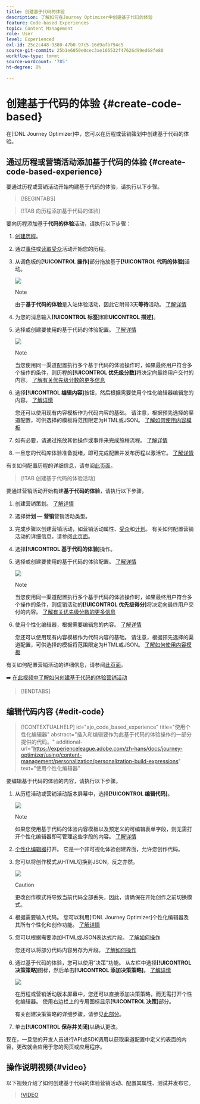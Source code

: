 ```yaml
---
title: 创建基于代码的体验
description: 了解如何在Journey Optimizer中创建基于代码的体验
feature: Code-based Experiences
topic: Content Management
role: User
level: Experienced
exl-id: 25c2c448-9380-47b0-97c5-16d9afb794c5
source-git-commit: 25b1e6050e0cec3ae166532f47626d99ed68fe80
workflow-type: tm+mt
source-wordcount: '785'
ht-degree: 8%

---
```


# 创建基于代码的体验 {#create-code-based}

在[!DNL Journey Optimizer]中，您可以在历程或营销策划中创建基于代码的体验。

## 通过历程或营销活动添加基于代码的体验 {#create-code-based-experience}

要通过历程或营销活动开始构建基于代码的体验，请执行以下步骤。

>[!BEGINTABS]

>[!TAB 向历程添加基于代码的体验]

要向历程添加基于&#x200B;**代码的体验**&#x200B;活动，请执行以下步骤：

1. [创建历程](../building-journeys/journey-gs.md)。

1. 通过[事件](../building-journeys/general-events.md)或[读取受众](../building-journeys/read-audience.md)活动开始您的历程。

1. 从调色板的&#x200B;**[!UICONTROL 操作]**&#x200B;部分拖放基于&#x200B;**[!UICONTROL 代码的体验]**&#x200B;活动。

   ![](assets/code-based-activity-journey.png)

   >[!NOTE]
   >
   >由于&#x200B;**基于代码的体验**&#x200B;是入站体验活动，因此它附带3天&#x200B;**等待**&#x200B;活动。 [了解详情](../building-journeys/wait-activity.md#auto-wait-node)

1. 为您的消息输入&#x200B;**[!UICONTROL 标签]**&#x200B;和&#x200B;**[!UICONTROL 描述]**。

1. 选择或创建要使用的基于代码的体验配置。 [了解详情](code-based-configuration.md)

   ![](assets/code-based-activity-config.png)

   >[!NOTE]
   >
   >当您使用同一渠道配置执行多个基于代码的体验操作时，如果最终用户符合多个操作的条件，则历程的&#x200B;**[!UICONTROL 优先级分数]**&#x200B;将决定向最终用户交付的内容。 [了解有关优先级分数的更多信息](../conflict-prioritization/priority-scores.md)

1. 选择&#x200B;**[!UICONTROL 编辑内容]**&#x200B;按钮，然后根据需要使用个性化编辑器编辑您的内容。 [了解详情](#edit-code)

   您还可以使用现有内容模板作为代码内容的基础。 请注意，根据预先选择的渠道配置，可供选择的模板将范围限定为HTML或JSON。 [了解如何使用内容模板](../content-management/use-content-templates.md)

1. 如有必要，请通过拖放其他操作或事件来完成旅程流程。 [了解详情](../building-journeys/about-journey-activities.md)

1. 一旦您的代码库体验准备就绪，即可完成配置并发布历程以激活它。 [了解详情](../building-journeys/publishing-the-journey.md)

有关如何配置历程的详细信息，请参阅[此页面](../building-journeys/journey-gs.md)。

>[!TAB 创建基于代码的体验活动]

要通过营销活动开始构建&#x200B;**基于代码的体验**，请执行以下步骤。

1. 创建营销策划。 [了解详情](../campaigns/create-campaign.md)

1. 选择&#x200B;**计划 — 营销**&#x200B;营销活动类型。

1. 完成步骤以创建营销活动，如营销活动属性、[受众](../audience/about-audiences.md)和[计划](../campaigns/create-campaign.md#schedule)。 有关如何配置营销活动的详细信息，请参阅[此页面](../campaigns/get-started-with-campaigns.md)。

1. 选择&#x200B;**[!UICONTROL 基于代码的体验]**&#x200B;操作。

1. 选择或创建要使用的基于代码的体验配置。 [了解详情](code-based-configuration.md)

   ![](assets/code-based-campaign-surface.png)

   >[!NOTE]
   >
   >当您使用同一渠道配置执行多个基于代码的体验操作时，如果最终用户符合多个操作的条件，则促销活动的&#x200B;**[!UICONTROL 优先级得分]**&#x200B;将决定向最终用户交付的内容。 [了解有关优先级分数的更多信息](../conflict-prioritization/priority-scores.md)

1. 使用个性化编辑器，根据需要编辑您的内容。 [了解详情](#edit-code)

   您还可以使用现有内容模板作为代码内容的基础。 请注意，根据预先选择的渠道配置，可供选择的模板将范围限定为HTML或JSON。 [了解如何使用内容模板](../content-management/use-content-templates.md)

   <!--![](assets/code-based-campaign-edit-content.png)-->

有关如何配置营销活动的详细信息，请参阅[此页面](../campaigns/get-started-with-campaigns.md)。

➡️ [在此视频中了解如何创建基于代码的体验营销活动](#video)

>[!ENDTABS]

## 编辑代码内容 {#edit-code}

>[!CONTEXTUALHELP]
>id="ajo_code_based_experience"
>title="使用个性化编辑器"
>abstract="插入和编辑要作为此基于代码的体验操作的一部分提供的代码。"
>additional-url="https://experienceleague.adobe.com/zh-hans/docs/journey-optimizer/using/content-management/personalization/personalization-build-expressions" text="使用个性化编辑器"

要编辑基于代码的体验的内容，请执行以下步骤。

1. 从历程活动或营销活动版本屏幕中，选择&#x200B;**[!UICONTROL 编辑代码]**。

   ![](assets/code-based-campaign-edit-code.png)

   >[!NOTE]
   >
   >如果您使用基于代码的体验内容模板以及预定义的可编辑表单字段，则无需打开个性化编辑器即可管理这些字段的内容。 [了解详情](code-based-form-fields.md)

1. [个性化编辑器](../personalization/personalization-build-expressions.md)打开。 它是一个非可视化体验创建界面，允许您创作代码。

1. 您可以将创作模式从HTML切换到JSON，反之亦然。

   ![](assets/code-based-campaign-code-editor.png)

   >[!CAUTION]
   >
   >更改创作模式将导致当前代码全部丢失，因此，请确保在开始创作之前切换模式。

1. 根据需要输入代码。 您可以利用[!DNL Journey Optimizer]个性化编辑器及其所有个性化和创作功能。 [了解详情](../personalization/personalization-build-expressions.md)

1. 您可以根据需要添加HTML或JSON表达式片段。 [了解如何操作](../personalization/use-expression-fragments.md)

   您还可以将部分代码内容另存为片段。 [了解如何操作](../content-management/fragments.md#save-as-expression-fragment)

1. 通过基于代码的体验，您可以使用“决策”功能。 从左栏中选择&#x200B;**[!UICONTROL 决策策略]**&#x200B;图标，然后单击&#x200B;**[!UICONTROL 添加决策策略]**。 [了解详情](../experience-decisioning/create-decision.md#add-decision)

   ![](assets/code-based-campaign-create-decision.png)

   <!--![](../experience-decisioning/assets/decision-code-based-create.png)-->

   在历程或营销活动版本屏幕中，您还可以直接添加决策策略，而无需打开个性化编辑器。 使用右边栏上的专用图标显示&#x200B;**[!UICONTROL 决策]**&#x200B;部分。

   <!--![](assets/code-based-campaign-show-decisioning.png)-->

   有关创建决策策略的详细步骤，请参见[此部分](../experience-decisioning/create-decision.md#add-decision)。

1. 单击&#x200B;**[!UICONTROL 保存并关闭]**&#x200B;以确认更改。

现在，一旦您的开发人员进行API或SDK调用以获取渠道配置中定义的表面的内容，更改就会应用于您的网页或应用程序。

## 操作说明视频{#video}

以下视频介绍了如何创建基于代码的体验营销活动、配置其属性、测试并发布它。

>[!VIDEO](https://video.tv.adobe.com/v/3428868/?quality=12&learn=on)
